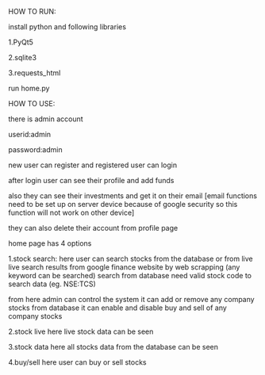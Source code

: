 HOW TO RUN:

install python and following libraries

1.PyQt5 

2.sqlite3 

3.requests_html



run home.py

HOW TO USE:

there is admin account

userid:admin

password:admin


new user can register and registered user can login

after login user can see their profile and add funds

also they can see their investments and get it on their email
[email functions need to be set up on server device because of 
google security so this function will not work on other device]

they can also delete their account from profile page

home page has 4 options

1.stock search:
here user can search stocks from the database or from live
live search results from google finance website by web scrapping
(any keyword can be searched)
search from database need valid stock code to search data
(eg. NSE:TCS)


from here admin can control the system 
it can add or remove any company stocks from database
it can enable and disable buy and sell of any company stocks


2.stock live 
here live stock data can be seen 


3.stock data
here all stocks data from the database can be seen


4.buy/sell
here user can buy or sell stocks
